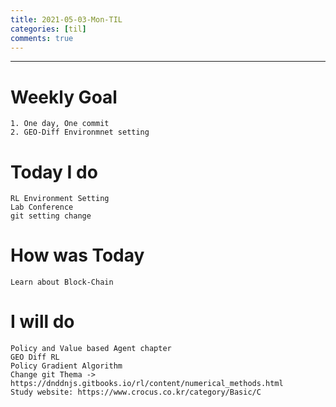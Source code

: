 ```yaml
---
title: 2021-05-03-Mon-TIL
categories: [til]
comments: true
---
```

-------------------------------------------------------------------------------

# Weekly Goal
```
1. One day, One commit
2. GEO-Diff Environmnet setting
```


# Today I do
```
RL Environment Setting
Lab Conference
git setting change
```

# How was Today
```
Learn about Block-Chain 
```

# I will do
```
Policy and Value based Agent chapter 
GEO Diff RL 
Policy Gradient Algorithm
Change git Thema -> https://dnddnjs.gitbooks.io/rl/content/numerical_methods.html
Study website: https://www.crocus.co.kr/category/Basic/C
```

